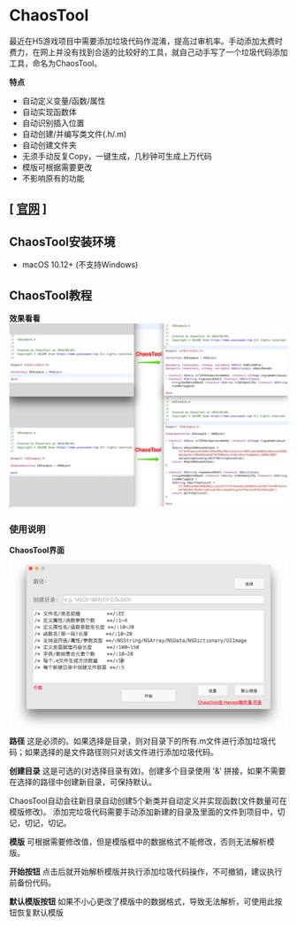 # ChaosTool
最近在H5游戏项目中需要添加垃圾代码作混淆，提高过审机率。手动添加太费时费力，在网上并没有找到合适的比较好的工具，就自己动手写了一个垃圾代码添加工具，命名为ChaosTool。

**特点**

- 自动定义变量/函数/属性
- 自动实现函数体
- 自动识别插入位置
- 自动创建/并编写类文件(.h/.m)
- 自动创建文件夹
- 无须手动反复Copy，一键生成，几秒钟可生成上万代码
- 模版可根据需要更改
- 不影响原有的功能

## [ [官网](https://www.yaozuopan.top/index.php/71.html) ]

## ChaosTool安装环境
- macOS 10.12+ (不支持Windows)

## ChaosTool教程

**效果看看**
![IMG](./2755944421.jpg)

### 使用说明
**ChaosTool界面**
![IMG](./1849601803.png)
**路径**
这是必须的。如果选择是目录，则对目录下的所有.m文件进行添加垃圾代码；如果选择的是文件路径则只对该文件进行添加垃圾代码。

**创建目录**
这是可选的(对选择目录有效)。创建多个目录使用 '&' 拼接，如果不需要在选择的路径中创建新目录，可保持默认。

ChaosTool自动会往新目录自动创建5个新类并自动定义并实现函数(文件数量可在模版修改)。
添加完垃圾代码需要手动添加新建的目录及里面的文件到项目中，切记，切记，切记。

**模版**
可根据需要修改值，但是模版框中的数据格式不能修改，否则无法解析模版。

**开始按钮**
点击后就开始解析模版并执行添加垃圾代码操作，不可撤销，建议执行前备份代码。

**默认模版按钮**
如果不小心更改了模版中的数据格式，导致无法解析，可使用此按钮恢复默认模版
